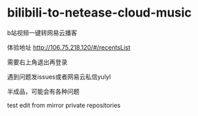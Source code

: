 # bilibili-to-netease-cloud-music
b站视频一键转网易云播客

体验地址
http://106.75.218.120/#/recentsList

需要右上角退出再登录

遇到问题发issues或者网易云私信yulyl

半成品，可能会有各种问题

test edit from mirror private repositories
